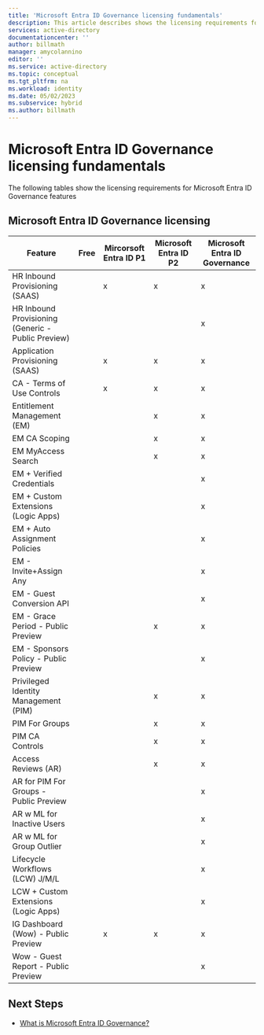 ```yaml
---
title: 'Microsoft Entra ID Governance licensing fundamentals'
description: This article describes shows the licensing requirements for Microsoft Entra ID Governance features.
services: active-directory
documentationcenter: ''
author: billmath
manager: amycolannino
editor: ''
ms.service: active-directory
ms.topic: conceptual
ms.tgt_pltfrm: na
ms.workload: identity
ms.date: 05/02/2023
ms.subservice: hybrid
ms.author: billmath
---
```


# Microsoft Entra ID Governance licensing fundamentals

The following tables show the licensing requirements for Microsoft Entra ID Governance features



## Microsoft Entra ID Governance licensing

|Feature|Free|Mircorsoft Entra ID P1|Microsoft Entra ID P2|Microsoft Entra ID Governance|
|-----|-----|-----|-----|-----| 
|HR Inbound Provisioning (SAAS)||x|x|x| 
|HR Inbound Provisioning (Generic - Public Preview)||||x|  
|Application Provisioning (SAAS)||x|x|x|  
|CA - Terms of Use Controls||x|x|x| 
|Entitlement Management (EM)|||x|x|  
|EM CA Scoping|||x|x| 
|EM MyAccess Search|||x|x|  
|EM + Verified Credentials||||x|  
|EM + Custom Extensions (Logic Apps)||||x|  
|EM + Auto Assignment Policies||||x|   
|EM - Invite+Assign Any||||x| 
|EM - Guest Conversion API||||x| 
|EM - Grace Period - Public Preview|||x|x|  
|EM - Sponsors Policy - Public Preview||||x| 
|Privileged Identity Management (PIM)|||x|x| 
|PIM For Groups|||x|x| 
|PIM CA Controls|||x|x| 
|Access Reviews (AR)|||x|x| 
|AR for PIM For Groups - Public Preview||||x| 
|AR w ML for Inactive Users||||x| 
|AR w ML for Group Outlier||||x| 
|Lifecycle Workflows (LCW) J/M/L||||x|
|LCW + Custom Extensions (Logic Apps)||||x|   
|IG Dashboard (Wow) - Public Preview||x|x|x|
|Wow - Guest Report - Public Preview||||x| 

## Next Steps
- [What is Microsoft Entra ID Governance?](identity-governance-overview.md)